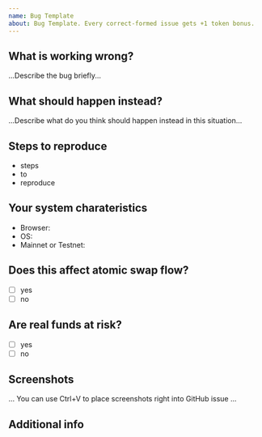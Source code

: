 ```yaml
---
name: Bug Template
about: Bug Template. Every correct-formed issue gets +1 token bonus.
---
```


## What is working wrong?

...Describe the bug briefly...

## What should happen instead?

...Describe what do you think should happen instead in this situation...


## Steps to reproduce

- steps
- to
- reproduce

## Your system charateristics

- Browser: 
- OS: 
- Mainnet or Testnet:

## Does this affect atomic swap flow?

- [ ] yes
- [ ] no

## Are real funds at risk?

- [ ] yes
- [ ] no

## Screenshots

... You can use Ctrl+V to place screenshots right into GitHub issue ...


## Additional info

